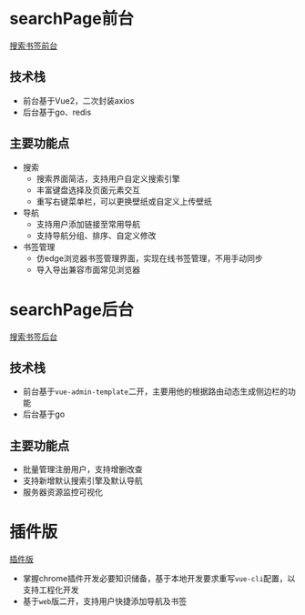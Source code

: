 # searchPage前台
[搜索书签前台](https://github.com/Saiable/project-workshop/search-page-frontend)
## 技术栈
- 前台基于Vue2，二次封装axios
- 后台基于go、redis

## 主要功能点
- 搜索
  - 搜索界面简洁，支持用户自定义搜索引擎
  - 丰富键盘选择及页面元素交互
  - 重写右键菜单栏，可以更换壁纸或自定义上传壁纸
- 导航
  - 支持用户添加链接至常用导航
  - 支持导航分组、排序、自定义修改
- 书签管理
  - 仿edge浏览器书签管理界面，实现在线书签管理，不用手动同步
  - 导入导出兼容市面常见浏览器

# searchPage后台
[搜索书签后台](https://github.com/Saiable/project-workshop/search-page-backend)
## 技术栈
- 前台基于`vue-admin-template`二开，主要用他的根据路由动态生成侧边栏的功能
- 后台基于go
## 主要功能点
- 批量管理注册用户，支持增删改查
- 支持新增默认搜索引擎及默认导航
- 服务器资源监控可视化

# 插件版
[插件版](https://github.com/Saiable/project-workshop/search-page-crx)
- 掌握chrome插件开发必要知识储备，基于本地开发要求重写`vue-cli`配置，以支持工程化开发
- 基于`web`版二开，支持用户快捷添加导航及书签




